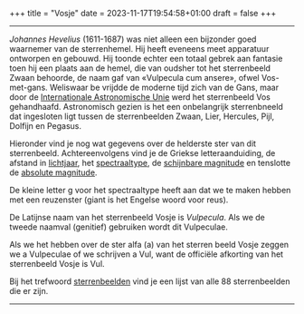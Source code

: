 +++
title = "Vosje"
date = 2023-11-17T19:54:58+01:00
draft = false
+++

---
*Johannes Hevelius* (1611-1687) was niet alleen een bijzonder goed
waarnemer van de sterrenhemel. Hij heeft eveneens meet apparatuur
ontworpen en gebouwd. Hij toonde echter een totaal gebrek aan fantasie
toen hij een plaats aan de hemel, die van oudsher tot het sterrenbeeld
Zwaan behoorde, de naam gaf van «Vulpecula cum ansere», ofwel
Vos-met-gans. Weliswaar be vrijdde de moderne tijd zich van de Gans,
maar door de [Internationale Astronomische Unie](/encyclopedie/iau) werd
het sterrenbeeld Vos gehandhaafd. Astronomisch gezien is het een
onbelangrijk sterrenbneeld dat ingesloten ligt tussen de sterrenbeelden
Zwaan, Lier, Hercules, Pijl, Dolfijn en Pegasus.

Hieronder vind je nog wat gegevens over de helderste ster van dit
sterrenbeeld. Achtereenvolgens vind je de Griekse letteraanduiding, de
afstand in [lichtjaar](/encyclopedie/lichtjaar), het
[spectraaltype](/encyclopedie/spectraa), de [schijnbare magnitude](/encyclopedie/magnitude) en tenslotte de [absolute magnitude](/encyclopedie/absolute).

De kleine letter g voor het spectraaltype heeft aan dat we te maken
hebben met een reuzenster (giant is het Engelse woord voor reus).

De Latijnse naam van het sterrenbeeld Vosje is *Vulpecula*. Als we de
tweede naamval (genitief) gebruiken wordt dit Vulpeculae.

Als we het hebben over de ster alfa (a) van het sterren beeld Vosje
zeggen we a Vulpeculae of we schrijven a Vul, want de officiële
afkorting van het sterrenbeeld Vosje is Vul.

Bij het trefwoord [sterrenbeelden](/encyclopedie/sterrenbeeld) vind je een
lijst van alle 88 sterrenbeelden die er zijn.

---
